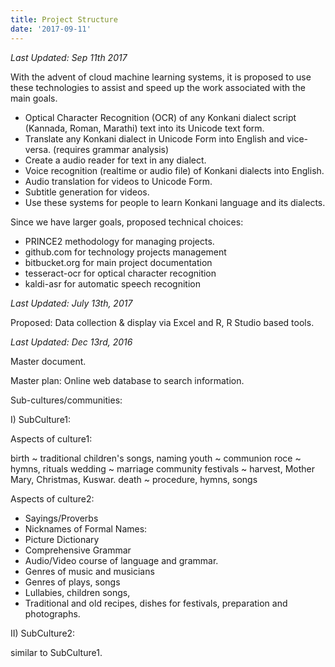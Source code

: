 ```yaml
---
title: Project Structure
date: '2017-09-11'
---
```


_Last Updated: Sep 11th 2017_

With the advent of cloud machine learning systems, it is proposed to use these technologies to assist and speed up the work associated with the main goals.

* Optical Character Recognition (OCR) of any Konkani dialect script (Kannada, Roman, Marathi) text into its Unicode text form.
* Translate any Konkani dialect in Unicode Form into English and vice-versa. (requires grammar analysis)
* Create a audio reader for text in any dialect.
* Voice recognition (realtime or audio file) of Konkani dialects into English.
* Audio translation for videos to Unicode Form.
* Subtitle generation for videos.
* Use these systems for people to learn Konkani language and its dialects.

Since we have larger goals, proposed technical choices:

* PRINCE2 methodology for managing projects.
* github.com for technology projects management
* bitbucket.org for main project documentation
* tesseract-ocr for optical character recognition
* kaldi-asr for automatic speech recognition

_Last Updated: July 13th, 2017_

Proposed: Data collection & display via Excel and R, R Studio based tools.

_Last Updated: Dec 13rd, 2016_

Master document.

Master plan:
Online web database to search information.

Sub-cultures/communities:

I) SubCulture1:

Aspects of culture1:

birth ~ traditional children's songs, naming
youth ~ communion
roce ~ hymns, rituals
wedding ~
marriage
community
festivals ~ harvest, Mother Mary, Christmas, Kuswar.
death ~ procedure, hymns, songs

Aspects of culture2:

* Sayings/Proverbs
* Nicknames of Formal Names:
* Picture Dictionary
* Comprehensive Grammar
* Audio/Video course of language and grammar.
* Genres of music and musicians
* Genres of plays, songs
* Lullabies, children songs,
* Traditional and old recipes, dishes for festivals, preparation and photographs.

II) SubCulture2:

similar to SubCulture1.